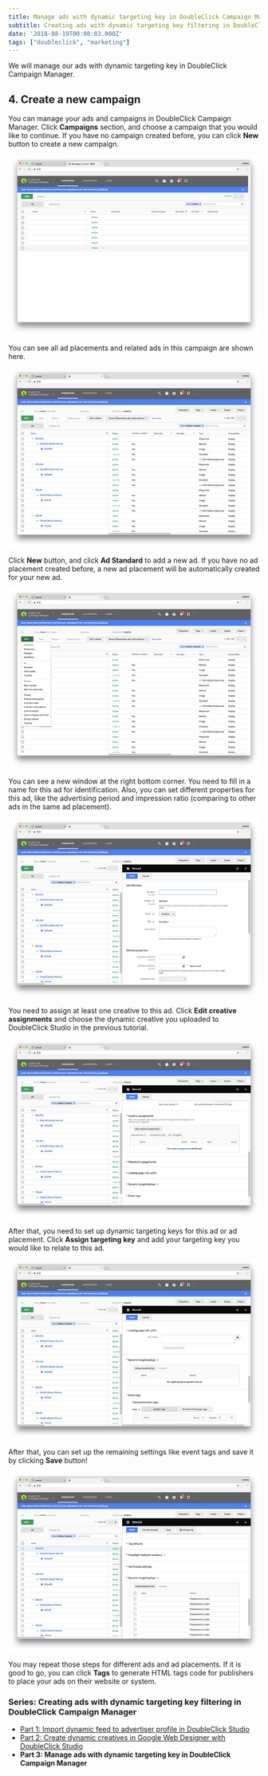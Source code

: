 ```yaml
---
title: Manage ads with dynamic targeting key in DoubleClick Campaign Manager
subtitle: Creating ads with dynamic targeting key filtering in DoubleClick Campaign Manager (Part 3)
date: '2018-08-19T00:00:03.000Z'
tags: ["doubleclick", "marketing"]
---
```


We will manage our ads with dynamic targeting key in DoubleClick Campaign Manager.

## 4. Create a new campaign

You can manage your ads and campaigns in DoubleClick Campaign Manager. Click **Campaigns** section, and choose a campaign that you would like to continue. If you have no campaign created before, you can click **New** button to create a new campaign.

![](./image2.png)

You can see all ad placements and related ads in this campaign are shown here.

![](./image3.png)

Click **New** button, and click **Ad Standard** to add a new ad. If you have no ad placement created before, a new ad placement will be automatically created for your new ad.

![](./image4.png)

You can see a new window at the right bottom corner. You need to fill in a name for this ad for identification. Also, you can set different properties for this ad, like the advertising period and impression ratio (comparing to other ads in the same ad placement).

![](./image5.png)

You need to assign at least one creative to this ad. Click **Edit creative assignments** and choose the dynamic creative you uploaded to DoubleClick Studio in the previous tutorial.

![](./image6.png)

After that, you need to set up dynamic targeting keys for this ad or ad placement. Click **Assign targeting key** and add your targeting key you would like to relate to this ad.

![](./image7.png)

After that, you can set up the remaining settings like event tags and save it by clicking **Save** button!

![](./image8.png)

You may repeat those steps for different ads and ad placements. If it is good to go, you can click **Tags** to generate HTML tags code for publishers to place your ads on their website or system.

### Series: Creating ads with dynamic targeting key filtering in DoubleClick Campaign Manager

* [Part 1: Import dynamic feed to advertiser profile in DoubleClick Studio](../doubleclick-campaign-manager-1)
* [Part 2: Create dynamic creatives in Google Web Designer with DoubleClick Studio](../doubleclick-campaign-manager-2)
* **Part 3: Manage ads with dynamic targeting key in DoubleClick Campaign Manager**
